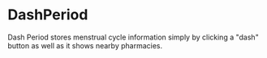 # DashPeriod
Dash Period stores menstrual cycle information simply by clicking a "dash" button as well as it shows nearby pharmacies.
